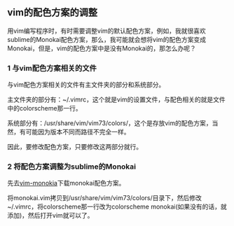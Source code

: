 ## vim的配色方案的调整

用vim编写程序时，有时需要调整vim的默认配色方案，例如，我就很喜欢sublime的Monokai配色方案，那么，我可能就会想将vim的配色方案变成Monokai，但是，vim的配色方案中是没有Monokai的，那怎么办呢？

### 1 与vim配色方案相关的文件

与vim配色方案相关的文件有主文件夹的部分和系统部分。

主文件夹的部分有：~/.vimrc，这个就是vim的设置文件，与配色相关的就是文件中的colorscheme那一行。

系统部分有：/usr/share/vim/vim73/colors/，这个是存放vim的配色方案，当然，有可能因为版本不同而路径不完全一样。

因此，要修改配色方案，只要修改这两部分就行。

### 2 将配色方案调整为sublime的Monokai

先去[vim-monokia](https://github.com/sickill/vim-monokai)下载monokai配色方案。

将monokai.vim拷贝到/usr/share/vim/vim73/colors/目录下，然后修改~/.vimrc，将colorscheme那一行改为colorscheme monokai(如果没有的话，就添加)，然后打开vim就可以了。
